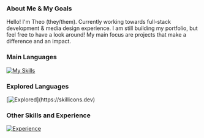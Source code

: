### About Me & My Goals
Hello! I'm Theo (they/them). Currently working towards full-stack development & media design experience. I am still building my portfolio, but feel free to have a look around! My main focus are projects that make a difference and an impact.


### Main Languages
[![My Skills](https://skillicons.dev/icons?i=js,html,css,java)](https://skillicons.dev)

### Explored Languages
[![Explored](https://skillicons.dev/icons?i=nodejs,cpp,py,)](https://skillicons.dev)

### Other Skills and Experience
[![Experience](https://skillicons.dev/icons?i=arduino,au,ps,pr,visualstudio,vscode)](https://skillicons.dev)

